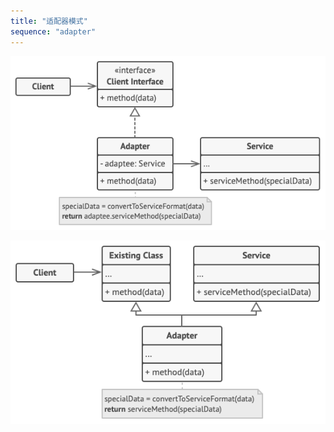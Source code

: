 ```yaml
---
title: "适配器模式"
sequence: "adapter"
---
```


![](/assets/images/design-pattern/diagrams/adapter-structure-object-adapter.png)

![](/assets/images/design-pattern/diagrams/adapter-structure-class-adapter.png)
